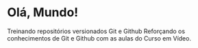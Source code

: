 # Olá, Mundo!
 Treinando repositórios versionados Git e Github
 Reforçando os conhecimentos de Git e Github com as aulas do Curso em Vídeo.
